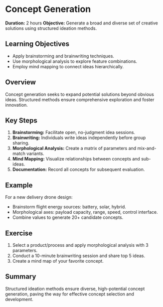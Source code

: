 # Concept Generation

**Duration:** 2 hours
**Objective:** Generate a broad and diverse set of creative solutions using structured ideation methods.

## Learning Objectives
- Apply brainstorming and brainwriting techniques.  
- Use morphological analysis to explore feature combinations.  
- Employ mind mapping to connect ideas hierarchically.

## Overview
Concept generation seeks to expand potential solutions beyond obvious ideas. Structured methods ensure comprehensive exploration and foster innovation.

## Key Steps
1. **Brainstorming:** Facilitate open, no-judgment idea sessions.  
2. **Brainwriting:** Individuals write ideas independently before group sharing.  
3. **Morphological Analysis:** Create a matrix of parameters and mix-and-match variants.  
4. **Mind Mapping:** Visualize relationships between concepts and sub-ideas.  
5. **Documentation:** Record all concepts for subsequent evaluation.

## Example
For a new delivery drone design:
- Brainstorm flight energy sources: battery, solar, hybrid.  
- Morphological axes: payload capacity, range, speed, control interface.  
- Combine values to generate 20+ candidate concepts.

## Exercise
1. Select a product/process and apply morphological analysis with 3 parameters.  
2. Conduct a 10-minute brainwriting session and share top 5 ideas.  
3. Create a mind map of your favorite concept.

## Summary
Structured ideation methods ensure diverse, high-potential concept generation, paving the way for effective concept selection and development.
